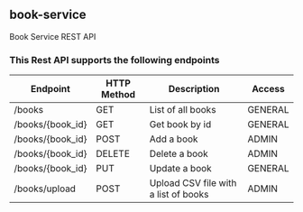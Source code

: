 ## book-service
Book Service REST API


### This Rest API supports the following endpoints

|   Endpoint      | HTTP Method | Description                          |  Access |
|-----------------|-------------|--------------------------------------|---------|
|/books           | GET         | List of all books                    | GENERAL |
|/books/{book_id} | GET         | Get book by id                       | GENERAL |
|/books/{book_id} | POST        | Add a book                           | ADMIN   |
|/books/{book_id} | DELETE      | Delete a book                        | ADMIN   |
|/books/{book_id} | PUT         | Update a book                        | GENERAL |
|/books/upload    | POST        | Upload CSV file with a list of books | ADMIN   |
